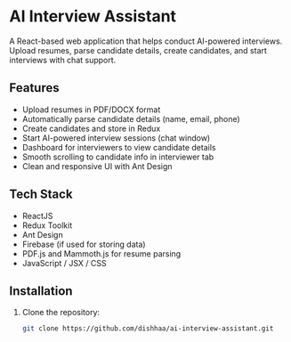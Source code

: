 # AI Interview Assistant

A React-based web application that helps conduct AI-powered interviews. Upload resumes, parse candidate details, create candidates, and start interviews with chat support.

## Features

- Upload resumes in PDF/DOCX format
- Automatically parse candidate details (name, email, phone)
- Create candidates and store in Redux
- Start AI-powered interview sessions (chat window)
- Dashboard for interviewers to view candidate details
- Smooth scrolling to candidate info in interviewer tab
- Clean and responsive UI with Ant Design

## Tech Stack

- ReactJS
- Redux Toolkit
- Ant Design
- Firebase (if used for storing data)
- PDF.js and Mammoth.js for resume parsing
- JavaScript / JSX / CSS

## Installation

1. Clone the repository:
   ```bash
   git clone https://github.com/dishhaa/ai-interview-assistant.git
